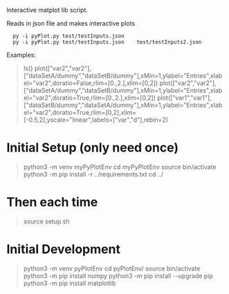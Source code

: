 
Interactive matplot lib script.

Reads in json file and makes interactive plots

```
  py -i pyPlot.py test/testInputs.json
  py -i pyPlot.py test/testInputs.json    test/testInputs2.json  
```

Examples:

> ls()
> plot(["var2","var2"],["dataSetA/dummy","dataSetB/dummy"],xMin=1,ylabel="Entries",xlabel="var2",doratio=False,rlim=[0.,2.],xlim=[0,2])
> plot(["var2","var2"],["dataSetA/dummy","dataSetB/dummy"],xMin=1,ylabel="Entries",xlabel="var2",doratio=True,rlim=[0.,2.],xlim=[0,2])
> plot(["var1","var1"],["dataSetB/dummy","dataSetA/dummy"],xMin=1,ylabel="Entries",xlabel="var2",doratio=True,rlim=[0,2],xlim=[-0.5,2],yscale="linear",labels=["var","d"],rebin=2)


# Initial Setup (only need once)

>  python3 -m venv myPyPlotEnv
>  cd myPyPlotEnv
>  source bin/activate
>  python3 -m pip install -r ../requirements.txt
>  cd ../

# Then each time

> source setup.sh


# Initial Development

> python3 -m venv pyPlotEnv
> cd pyPlotEnv/
> source bin/activate
> python3 -m pip install numpy
> python3 -m pip install --upgrade pip
> python3 -m pip install matplotlib
